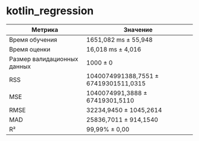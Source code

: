 # kotlin_regression
| Метрика               | Значение                |
|-----------------------|-------------------------|
| Время обучения        | 1651,082 ms ± 55,948   |
| Время оценки          | 16,018 ms ± 4,016        |
| Размер валидационных данных | 1000 ± 0              |
| RSS                   | 1040074991388,7551 ± 67419301511,0315         |
| MSE                   | 1040074991,3888 ± 67419301,5110         |
| RMSE                  | 32234,9450 ± 1045,2614         |
| MAD                   | 25836,7011 ± 914,1540         |
| R²                    | 99,99% ± 0,00           |
